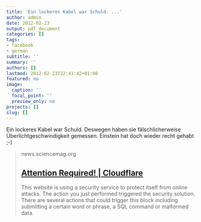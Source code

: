 ```yaml
---
title: 'Ein lockeres Kabel war Schuld. ...'
author: admin
date: 2012-02-23
output: pdf_document
categories: []
tags:
- facebook
- german
subtitle: ''
summary: ''
authors: []
lastmod: 2012-02-23T22:41:42+01:00
featured: no
image:
  caption: ''
  focal_point: ''
  preview_only: no
projects: []
slug: []
---
```

Ein lockeres Kabel war Schuld. Deswegen haben sie fälschlicherweise Überlichtgeschwindigkeit gemessen. Einstein hat doch wieder recht gehabt ;-)
> news.sciencemag.org
> ## [Attention Required! | Cloudflare](http://news.sciencemag.org/scienceinsider/2012/02/breaking-news-error-undoes-faster.html#.T0VX_Ld2dqU.facebook)
>
>This website is using a security service to protect itself from online attacks. The action you just performed triggered the security solution. There are several actions that could trigger this block including submitting a certain word or phrase, a SQL command or malformed data.

